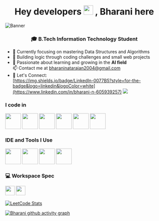 <h1 align="center">Hey developers <img src="https://raw.githubusercontent.com/MartinHeinz/MartinHeinz/master/wave.gif" width="30px">
, Bharani here </h1>

![Banner](https://res.cloudinary.com/superfolio/image/upload/v1620689979/68747470733a2f2f692e70696e696d672e636f6d2f6f726967696e616c732f63362f33332f63322f63363333633230656465383266306530636564376435373064626533613166332e676966_yjuh2s.gif)

<h3 align="center">🎓 B.Tech Information Technology Student</h3>

- 📍 Currently focusing on mastering Data Structures and Algorithms
- 🚀 Building logic through coding challenges and small web projects
- 🔭 Passionate about learning and growing in the **AI field**  
📫 Contact me at bharaninatarajan2004@gmail.com
- 🔗 Let's Connect:  
 [https://img.shields.io/badge/LinkedIn-0077B5?style=for-the-badge&logo=linkedin&logoColor=white](https://www.linkedin.com/in/bharani-n-605939257) [<img src="https://img.shields.io/badge/instagram-d62976?style=for-the-badge&logo=instagram&logoColor=white" />](https://www.instagram.com/bharani.04/)

### I code in
<img height="50" width="50" src="https://img.icons8.com/color/48/000000/python.png" /> <img height="50" width="50" src="https://img.icons8.com/color/48/000000/c-programming.png" />  <img height="50" width="50" src="https://img.icons8.com/color/48/000000/java-coffee-cup-logo.png" /> <img height="50" width="50" src="https://img.icons8.com/color/48/000000/html-5.png" /> <img height="50" width="50" src="https://img.icons8.com/color/48/000000/css3.png" />  <img height="50" width="50" src="https://img.icons8.com/color/48/000000/mysql-logo.png"/> 

### IDE and Tools I Use
<img height="50" width="50" src="https://img.icons8.com/color/48/000000/visual-studio-code-2019.png"/> <img height="50" width="50" src="https://img.icons8.com/color/48/000000/pycharm.png"/> <img height="50" width="50" src="https://img.icons8.com/color/50/000000/git.png"/> <img height="50" src="https://img.icons8.com/officel/480/null/java-eclipse.png"/>


### 💻 Workspace Spec
<img height="30" src="https://img.shields.io/badge/INTEL-i5_12500H-0071C5?style=for-the-badge&logo=intel&logoColor=white"/>
<img height="30" src="https://img.shields.io/badge/NVIDIA-RTX3050-76B900?style=for-the-badge&logo=nvidia&logoColor=white"/>




[![LeetCode Stats](https://leetcard.jacoblin.cool/BharanidharanN2004?theme=dark&font=Monda&ext=heatmap)](https://leetcode.com/u/BharanidharanN2004/)

[![Bharani github activity graph](https://github-readme-activity-graph.vercel.app/graph?username=Bharanidharan-N&bg_color=1f1f1f&color=fffa5c&line=7d7d7d&point=ffd1d1&area=true&hide_border=true)](https://github.com/ashutosh00710/github-readme-activity-graph)


